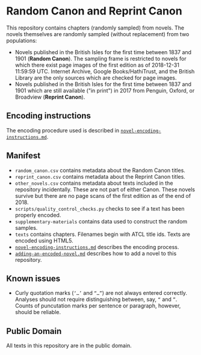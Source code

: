 Random Canon and Reprint Canon
==============================

This repository contains chapters (randomly sampled) from novels. The novels themselves are randomly sampled (without replacement) from two populations:

-	Novels published in the British Isles for the first time between 1837 and 1901 (**Random Canon**). The sampling frame is restricted to novels for which there exist page images of the first edition as of 2018-12-31 11:59:59 UTC. Internet Archive, Google Books/HathiTrust, and the British Library are the only sources which are checked for page images.
-	Novels published in the British Isles for the first time between 1837 and 1901 which are still available ("in print") in 2017 from Penguin, Oxford, or Broadview (**Reprint Canon**).

Encoding instructions
---------------------

The encoding procedure used is described in [`novel-encoding-instructions.md`](novel-encoding-instructions.md).

Manifest
--------

-	`random_canon.csv` contains metadata about the Random Canon titles.
-	`reprint_canon.csv` contains metadata about the Reprint Canon titles.
-	`other_novels.csv` contains metadata about texts included in the repository incidentally. These are not part of either Canon. These novels survive but there are no page scans of the first edition as of the end of 2018.
-	`scripts/quality_control_checks.py` checks to see if a text has been properly encoded.
-	`supplementary-materials` contains data used to construct the random samples.
-	`texts` contains chapters. Filenames begin with ATCL title ids. Texts are encoded using HTML5.
-	[`novel-encoding-instructions.md`](novel-encoding-instructions.md) describes the encoding process.
-	[`adding-an-encoded-novel.md`](adding-an-encoded-novel.md) describes how to add a novel to this repository.

Known issues
------------

- Curly quotation marks (``‘…’`` and ``“…”``) are not always entered correctly. Analyses should not require distinguishing between, say, ``“`` and ``”``. Counts of puncutation marks per sentence or paragraph, however, should be reliable.

Public Domain
-------------

All texts in this repository are in the public domain.
